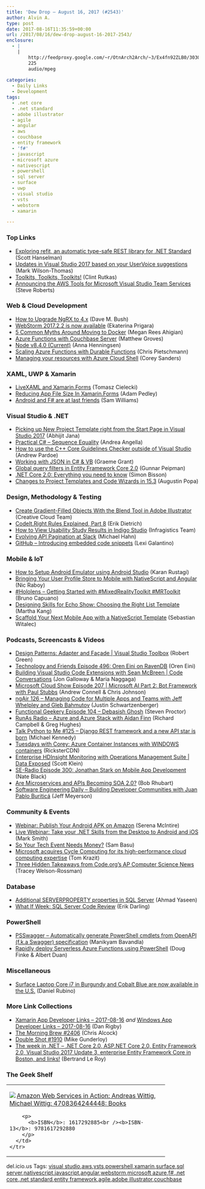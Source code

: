 ```yaml
---
title: 'Dew Drop – August 16, 2017 (#2543)'
author: Alvin A.
type: post
date: 2017-08-16T11:35:59+00:00
url: /2017/08/16/dew-drop-august-16-2017-2543/
enclosure:
  - |
    |
        http://feedproxy.google.com/~r/OtnArch2Arch/~3/Ex4fn92ZLB0/30303759_Microservices-SOA2_Aug_2017.mp3
        225
        audio/mpeg
        
categories:
  - Daily Links
  - Development
tags:
  - .net core
  - .net standard
  - adobe illustrator
  - agile
  - angular
  - aws
  - couchbase
  - entity framework
  - 'f#'
  - javascript
  - microsoft azure
  - nativescript
  - powershell
  - sql server
  - surface
  - uwp
  - visual studio
  - vsts
  - webstorm
  - xamarin

---
```

### <a name="top"></a>Top Links

  * <a href="http://feeds.hanselman.com/~/436136948/0/scotthanselman~Exploring-refit-an-automatic-typesafe-REST-library-for-NET-Standard.aspx" target="_blank">Exploring refit, an automatic type-safe REST library for .NET Standard</a> (Scott Hanselman)
  * <a href="https://blogs.msdn.microsoft.com/visualstudio/2017/08/15/updates-in-visual-studio-2017-based-on-your-uservoice-suggestions/" target="_blank">Updates in Visual Studio 2017 based on your UserVoice suggestions</a> (Mark Wilson-Thomas)
  * <a href="http://www.telerik.com/blogs/toolkits-toolkits-toolkits" target="_blank">Toolkits, Toolkits, Toolkits!</a> (Clint Rutkas)
  * <a href="https://aws.amazon.com/blogs/developer/announcing-the-aws-tools-for-microsoft-visual-studio-team-services/" target="_blank">Announcing the AWS Tools for Microsoft Visual Studio Team Services</a> (Steve Roberts)



### <a name="web"></a>Web & Cloud Development

  * <a href="https://blog.dmbcllc.com/upgrade-ngrx-4-x/" target="_blank">How to Upgrade NgRX to 4.x</a> (Dave M. Bush)
  * <a href="https://blog.jetbrains.com/webstorm/2017/08/webstorm-2017-2-2/" target="_blank">WebStorm 2017.2.2 is now available</a> (Ekaterina Prigara)
  * <a href="https://dzone.com/articles/5-common-myths-around-moving-to-docker" target="_blank">5 Common Myths Around Moving to Docker</a> (Megan Rees Ahigian)
  * <a href="http://feedproxy.google.com/~r/CrossCuttingConcerns/~3/5WRcw96mntc/Azure-Functions-Couchbase-Server" target="_blank">Azure Functions with Couchbase Server</a> (Matthew Groves)
  * <a href="https://nodejs.org/en/blog/release/v8.4.0" target="_blank">Node v8.4.0 (Current)</a> (Anna Henningsen)
  * <a href="https://buildazure.com/2017/08/15/scaling-azure-functions-with-durable-functions/" target="_blank">Scaling Azure Functions with Durable Functions</a> (Chris Pietschmann)
  * <a href="https://azure.microsoft.com/blog/managing-your-resources-with-azure-cloud-shell/" target="_blank">Managing your resources with Azure Cloud Shell</a> (Corey Sanders)



### <a name="silverlight"></a>XAML, UWP & Xamarin

  * <a href="http://blog.ostebaronen.dk/2017/08/livexaml.html" target="_blank">LiveXAML and Xamarin.Forms</a> (Tomasz Cielecki)
  * <a href="https://xamarinhelp.com/reducing-app-file-size-xamarin-forms/" target="_blank">Reducing App File Size In Xamarin.Forms</a> (Adam Pedley)
  * <a href="http://www.codingwithsam.com/android-and-f-are-at-last-friends/" target="_blank">Android and F# are at last friends</a> (Sam Williams)



### <a name="dotnet"></a>Visual Studio & .NET

  * <a href="http://dailydotnettips.com/2017/08/16/picking-up-new-project-template-right-from-the-start-page-in-visual-studio-2017/" target="_blank">Picking up New Project Template right from the Start Page in Visual Studio 2017</a> (Abhijit Jana)
  * <a href="http://www.productivecsharp.com/2017/08/practical-csharp-project-references-2/" target="_blank">Practical C# – Sequence Equality</a> (Andrea Angella)
  * <a href="https://blogs.msdn.microsoft.com/vcblog/2017/08/15/how-to-use-the-c-core-guidelines-checker-outside-of-visual-studio/" target="_blank">How to use the C++ Core Guidelines Checker outside of Visual Studio</a> (Andrew Pardoe)
  * <a href="https://www.codeproject.com/Articles/1201466/Working-with-JSON-in-Csharp-VB" target="_blank">Working with JSON in C# & VB</a> (Graeme Grant)
  * <a href="http://feedproxy.google.com/~r/gunnarpeipman/~3/5XBMRGh-RGI/" target="_blank">Global query filters in Entity Framework Core 2.0</a> (Gunnar Peipman)
  * <a href="http://www.infoworld.com/article/3216106/development-tools/net-core-20-everything-you-need-to-know.html" target="_blank">.NET Core 2.0: Everything you need to know</a> (Simon Bisson)
  * <a href="https://blogs.msdn.microsoft.com/vcblog/2017/08/15/changes-to-project-templates-and-code-wizards-in-15-3/" target="_blank">Changes to Project Templates and Code Wizards in 15.3</a> (Augustin Popa)



### <a name="design"></a>Design, Methodology & Testing

  * <a href="http://blogs.adobe.com/creativecloud/create-gradient-filled-objects-with-the-blend-tool-in-adobe-illustrator" target="_blank">Create Gradient-Filled Objects With the Blend Tool in Adobe Illustrator</a> (Creative Cloud Team)
  * <a href="http://feedproxy.google.com/~r/SubMain/~3/7YEjw7wmpyg/" target="_blank">CodeIt.Right Rules Explained, Part 8</a> (Erik Dietrich)
  * <a href="https://www.infragistics.com/community/blogs/infragistics/archive/2017/08/16/how-to-view-usability-study-results-in-indigo-studio.aspx" target="_blank">How to View Usability Study Results in Indigo Studio</a> (Infragistics Team)
  * <a href="https://slack.engineering/evolving-api-pagination-at-slack-1c1f644f8e12?source=rss----58820b6d8904---4" target="_blank">Evolving API Pagination at Slack</a> (Michael Hahn)
  * <a href="https://github.com/blog/2415-introducing-embedded-code-snippets" target="_blank">GitHub &#8211; Introducing embedded code snippets</a> (Lexi Galantino)



### <a name="mobile"></a>Mobile & IoT

  * <a href="http://blogs.technet.microsoft.com/karanrustagi/2017/08/15/how-to-setup-android-emulator-using-android-studio/" target="_blank">How to Setup Android Emulator using Android Studio</a> (Karan Rustagi)
  * <a href="https://blog.couchbase.com/bringing-user-profile-store-mobile-nativescript-angular/" target="_blank">Bringing Your User Profile Store to Mobile with NativeScript and Angular</a> (Nic Raboy)
  * <a href="http://feedproxy.google.com/~r/elbruno/~3/HekXH-KUtJU/" target="_blank">#Hololens – Getting Started with #MixedRealityToolkit #MRToolkit</a> (Bruno Capuano)
  * <a href="https://developer.amazon.com/blogs/alexa/post/b877f8df-e842-431e-aefa-65db00d67281/designing-skills-for-echo-show-choosing-the-right-list-template" target="_blank">Designing Skills for Echo Show: Choosing the Right List Template</a> (Martha Kang)
  * <a href="https://www.nativescript.org/blog/scaffold-your-next-mobile-app-with-a-nativescript-template" target="_blank">Scaffold Your Next Mobile App with a NativeScript Template</a> (Sebastian Witalec)



### <a name="podcasts"></a>Podcasts, Screencasts & Videos

  * <a href="https://channel9.msdn.com/Shows/Visual-Studio-Toolbox/Design-Patterns-AdapterFaade?WT.mc_id=DX_MVP4025064" target="_blank">Design Patterns: Adapter and Façade | Visual Studio Toolbox</a> (Robert Green)
  * <a href="http://feedproxy.google.com/~r/AyendeRahien/~3/4Qi4oro6V-c/technology-and-friends-episode-496-oren-eini-on-ravendb" target="_blank">Technology and Friends Episode 496: Oren Eini on RavenDB</a> (Oren Eini)
  * <a href="https://channel9.msdn.com/Shows/Code-Conversations/Building-Visual-Studio-Code-Extensions-with-Sean-McBreen?WT.mc_id=DX_MVP4025064" target="_blank">Building Visual Studio Code Extensions with Sean McBreen | Code Conversations</a> (Jon Galloway & Maria Naggaga)
  * <a href="http://feeds.microsoftcloudshow.com/~r/microsoftcloudshowepisodes/~3/axmo-OBVCpQ/207-microsoft-ai-part-2-bot-framework-with-paul-stubbs" target="_blank">Microsoft Cloud Show Episode 207 | Microsoft AI Part 2: Bot Framework with Paul Stubbs</a> (Andrew Connell & Chris Johnson)
  * <a href="http://audio.angularair.com/e/ngair-126-managing-code-for-multiple-apps-and-teams-with-jeff-whelpley-and-gleb-bahmutov/" target="_blank">ngAir 126 &#8211; Managing Code for Multiple Apps and Teams with Jeff Whelpley and Gleb Bahmutov</a> (Justin Schwartzenberger)
  * <a href="https://www.functionalgeekery.com/episode-104-debasish-ghosh/" target="_blank">Functional Geekery Episode 104 – Debasish Ghosh</a> (Steven Proctor)
  * <a href="http://feedproxy.google.com/~r/RunaAsRadioWma/~3/_BS5oPmQN6A/default.aspx" target="_blank">RunAs Radio &#8211; Azure and Azure Stack with Aidan Finn</a> (Richard Campbell & Greg Hughes)
  * <a href="https://talkpython.fm/episodes/show/125/django-rest-framework-and-a-new-api-star-is-born" target="_blank">Talk Python to Me #125 &#8211; Django REST framework and a new API star is born</a> (Michael Kennedy)
  * <a href="https://channel9.msdn.com/Blogs/Regular-IT-Guy/Tuesdays-with-Corey-Azure-Container-Instances-with-WINDOWS-containers?WT.mc_id=DX_MVP4025064" target="_blank">Tuesdays with Corey: Azure Container Instances with WINDOWS containers</a> (RicksterCDN)
  * <a href="https://channel9.msdn.com/Shows/Data-Exposed/Enterprise-HDInsight-Monitoring-with-Operations-Management-Suite?WT.mc_id=DX_MVP4025064" target="_blank">Enterprise HDInsight Monitoring with Operations Management Suite | Data Exposed</a> (Scott Klein)
  * <a href="http://feedproxy.google.com/~r/se-radio/~3/l23ZGTNhC4U/" target="_blank">SE-Radio Episode 300: Jonathan Stark on Mobile App Development</a> (Nate Black)
  * <a href="http://feedproxy.google.com/~r/OtnArch2Arch/~3/Ex4fn92ZLB0/30303759_Microservices-SOA2_Aug_2017.mp3" target="_blank">Are Microservices and APIs Becoming SOA 2.0?</a> (Bob Rhubart)
  * <a href="http://softwareengineeringdaily.com/2017/08/16/building-developer-communities-with-juan-pablo-buritica/" target="_blank">Software Engineering Daily &#8211; Building Developer Communities with Juan Pablo Buriticá</a> (Jeff Meyerson)



### <a name="events"></a>Community & Events

  * <a href="https://developer.amazon.com/blogs/appstore/post/af44ba07-535a-452a-b805-4cca683e3d24/webinar-publish-your-android-apk-on-amazon" target="_blank">Webinar: Publish Your Android APK on Amazon</a> (Serena McIntire)
  * <a href="https://blog.xamarin.com/live-webinar-take-net-skills-desktop-android-ios/" target="_blank">Live Webinar: Take your .NET Skills from the Desktop to Android and iOS</a> (Mark Smith)
  * <a href="http://developer.telerik.com/content-types/opinion/tech-event-needs-money/" target="_blank">So Your Tech Event Needs Money?</a> (Sam Basu)
  * <a href="https://www.geekwire.com/2017/microsoft-acquires-cycle-computing-high-performance-cloud-computing-expertise/" target="_blank">Microsoft acquires Cycle Computing for its high-performance cloud computing expertise</a> (Tom Krazit)
  * <a href="http://www.huffingtonpost.com/entry/three-hidden-takeaways-from-codeorgs-ap-computer_us_598b3d21e4b0f25bdfb3213e" target="_blank">Three Hidden Takeaways from Code.org’s AP Computer Science News</a> (Tracey Welson-Rossman)



### <a name="sql"></a>Database

  * <a href="http://feedproxy.google.com/~r/MSSQLTips-LatestSqlServerTips/~3/OnYLW1vlvXE/tip.asp" target="_blank">Additional SERVERPROPERTY properties in SQL Server</a> (Ahmad Yaseen)
  * <a href="http://feedproxy.google.com/~r/BrentOzar-SqlServerDba/~3/TP8wn7pwj6A/" target="_blank">What If Week: SQL Server Code Review</a> (Erik Darling)



### <a name="ps"></a>PowerShell

  * <a href="https://blogs.msdn.microsoft.com/powershell/2017/08/15/psswagger-automatically-generate-powershell-cmdlets-from-openapi-f-k-a-swagger-specification/" target="_blank">PSSwagger – Automatically generate PowerShell cmdlets from OpenAPI (f.k.a Swagger) specification</a> (Manikyam Bavandla)
  * <a href="https://blogs.msdn.microsoft.com/mvpawardprogram/2017/08/15/serverless-azure-functions/" target="_blank">Rapidly deploy Serverless Azure Functions using PowerShell</a> (Doug Finke & Albert Duan)



### <a name="misc"></a>Miscellaneous

  * <a href="http://feedproxy.google.com/~r/wmexperts/~3/SnYWDn3OfDw/surface-laptop-i7-burgundy-and-cobalt-blue-us" target="_blank">Surface Laptop Core i7 in Burgundy and Cobalt Blue are now available in the U.S.</a> (Daniel Rubino)



### <a name="links"></a>More Link Collections

  * <a href="https://www.allaboutxamarin.com/2017/08/xamarin-app-developer-links-2017-08-16/" target="_blank">Xamarin App Developer Links &#8211; 2017-08-16</a> _and_ <a href="https://www.windowsappdev.com/2017/08/windows-app-developer-links-2017-08-16/" target="_blank">Windows App Developer Links &#8211; 2017-08-16</a> (Dan Rigby)
  * <a href="http://feedproxy.google.com/~r/ReflectivePerspective/~3/wOpCI9H0LAQ/" target="_blank">The Morning Brew #2406</a> (Chris Alcock)
  * <a href="https://afreshcup.com/home/2017/08/16/double-shot-1910.html" target="_blank">Double Shot #1910</a> (Mike Gunderloy)
  * <a href="https://blogs.msdn.microsoft.com/dotnet/2017/08/15/the-week-in-net-net-core-2-0-asp-net-core-2-0-entity-framework-2-0-visual-studio-2017-update-3-enterprise-entity-framework-core-in-boston-and-links/" target="_blank">The week in .NET – .NET Core 2.0, ASP.NET Core 2.0, Entity Framework 2.0, Visual Studio 2017 Update 3, enterprise Entity Framework Core in Boston, and links!</a> (Bertrand Le Roy)



### <a name="shelf"></a>The Geek Shelf

<div class="wlWriterEditableSmartContent" id="scid:7dc1bd33-94bd-46fd-a20b-0131235bcd47:d8aa24e5-13e7-4f3d-b1b0-19ce551737a9" style="margin: 0px; padding: 0px; float: none; display: inline;">
  <table cellspacing="0" cellpadding="2" width="400" border="0" unselectable="on">
    <tr>
      <td valign="top" width="400">
        <p>
          <a title="Amazon Web Services in Action: Andreas Wittig, Michael Wittig: 4708364244448: Books" href="http://www.amazon.com/exec/obidos/ASIN/1617292885/amavin-20"><img data-recalc-dims="1" decoding="async" src="https://i0.wp.com/images-na.ssl-images-amazon.com/images/I/51imZSASpPL._AC_US218_.jpg?w=660&#038;ssl=1" border="0" align="left" style="float:left" />Amazon Web Services in Action: Andreas Wittig, Michael Wittig: 4708364244448: Books</a>
        </p>
        
        <p>
          <b>ISBN</b>: 1617292885<br /><b>ISBN-13</b>: 9781617292880
        </p>
      </td>
    </tr>
  </table>
</div>



<div class="wlWriterEditableSmartContent" id="scid:77ECF5F8-D252-44F5-B4EB-D463C5396A79:8e83ae64-4b91-401f-8789-1f50bc9c7ff9" style="margin: 0px; padding: 0px; float: none; display: inline;">
  del.icio.us Tags: <a href="http://del.icio.us/popular/visual+studio" rel="tag">visual studio</a>,<a href="http://del.icio.us/popular/aws" rel="tag">aws</a>,<a href="http://del.icio.us/popular/vsts" rel="tag">vsts</a>,<a href="http://del.icio.us/popular/powershell" rel="tag">powershell</a>,<a href="http://del.icio.us/popular/xamarin" rel="tag">xamarin</a>,<a href="http://del.icio.us/popular/surface" rel="tag">surface</a>,<a href="http://del.icio.us/popular/sql+server" rel="tag">sql server</a>,<a href="http://del.icio.us/popular/nativescript" rel="tag">nativescript</a>,<a href="http://del.icio.us/popular/javascript" rel="tag">javascript</a>,<a href="http://del.icio.us/popular/angular" rel="tag">angular</a>,<a href="http://del.icio.us/popular/webstorm" rel="tag">webstorm</a>,<a href="http://del.icio.us/popular/microsoft+azure" rel="tag">microsoft azure</a>,<a href="http://del.icio.us/popular/f%23" rel="tag">f#</a>,<a href="http://del.icio.us/popular/.net+core" rel="tag">.net core</a>,<a href="http://del.icio.us/popular/.net+standard" rel="tag">.net standard</a>,<a href="http://del.icio.us/popular/entity+framework" rel="tag">entity framework</a>,<a href="http://del.icio.us/popular/agile" rel="tag">agile</a>,<a href="http://del.icio.us/popular/adobe+illustrator" rel="tag">adobe illustrator</a>,<a href="http://del.icio.us/popular/couchbase" rel="tag">couchbase</a>
</div>